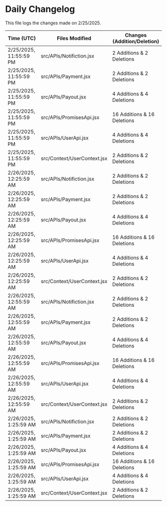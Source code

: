 # Daily Changelog

This file logs the changes made on 2/25/2025.

| Time (UTC)             | Files Modified                    | Changes (Addition/Deletion) |
|------------------------|-----------------------------------|-----------------------------|
| 2/25/2025, 11:55:59 PM | src/APIs/Notifiction.jsx | 2 Additions & 2 Deletions |
| 2/25/2025, 11:55:59 PM | src/APIs/Payment.jsx | 2 Additions & 2 Deletions |
| 2/25/2025, 11:55:59 PM | src/APIs/Payout.jsx | 4 Additions & 4 Deletions |
| 2/25/2025, 11:55:59 PM | src/APIs/PromisesApi.jsx | 16 Additions & 16 Deletions |
| 2/25/2025, 11:55:59 PM | src/APIs/UserApi.jsx | 4 Additions & 4 Deletions |
| 2/25/2025, 11:55:59 PM | src/Context/UserContext.jsx | 2 Additions & 2 Deletions |
| 2/26/2025, 12:25:59 AM | src/APIs/Notifiction.jsx | 2 Additions & 2 Deletions|
| 2/26/2025, 12:25:59 AM | src/APIs/Payment.jsx | 2 Additions & 2 Deletions|
| 2/26/2025, 12:25:59 AM | src/APIs/Payout.jsx | 4 Additions & 4 Deletions|
| 2/26/2025, 12:25:59 AM | src/APIs/PromisesApi.jsx | 16 Additions & 16 Deletions|
| 2/26/2025, 12:25:59 AM | src/APIs/UserApi.jsx | 4 Additions & 4 Deletions|
| 2/26/2025, 12:25:59 AM | src/Context/UserContext.jsx | 2 Additions & 2 Deletions|
| 2/26/2025, 12:55:59 AM | src/APIs/Notifiction.jsx | 2 Additions & 2 Deletions|
| 2/26/2025, 12:55:59 AM | src/APIs/Payment.jsx | 2 Additions & 2 Deletions|
| 2/26/2025, 12:55:59 AM | src/APIs/Payout.jsx | 4 Additions & 4 Deletions|
| 2/26/2025, 12:55:59 AM | src/APIs/PromisesApi.jsx | 16 Additions & 16 Deletions|
| 2/26/2025, 12:55:59 AM | src/APIs/UserApi.jsx | 4 Additions & 4 Deletions|
| 2/26/2025, 12:55:59 AM | src/Context/UserContext.jsx | 2 Additions & 2 Deletions|
| 2/26/2025, 1:25:59 AM | src/APIs/Notifiction.jsx | 2 Additions & 2 Deletions|
| 2/26/2025, 1:25:59 AM | src/APIs/Payment.jsx | 2 Additions & 2 Deletions|
| 2/26/2025, 1:25:59 AM | src/APIs/Payout.jsx | 4 Additions & 4 Deletions|
| 2/26/2025, 1:25:59 AM | src/APIs/PromisesApi.jsx | 16 Additions & 16 Deletions|
| 2/26/2025, 1:25:59 AM | src/APIs/UserApi.jsx | 4 Additions & 4 Deletions|
| 2/26/2025, 1:25:59 AM | src/Context/UserContext.jsx | 2 Additions & 2 Deletions|
